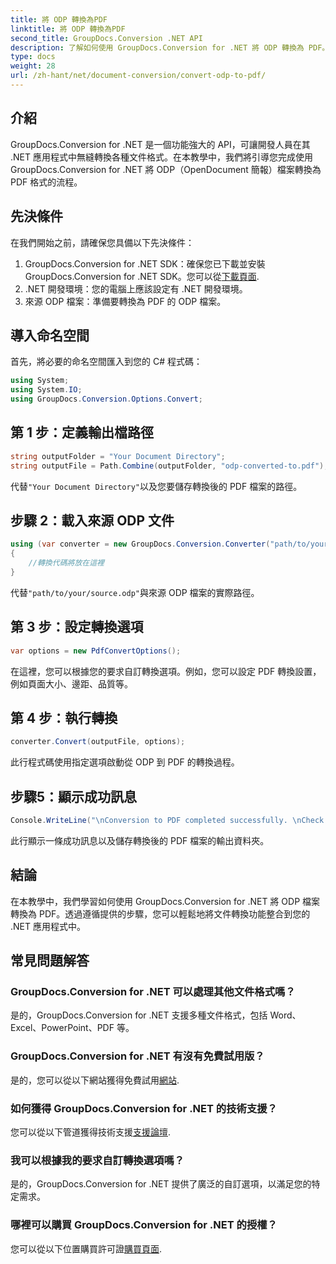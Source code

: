 ```yaml
---
title: 將 ODP 轉換為PDF
linktitle: 將 ODP 轉換為PDF
second_title: GroupDocs.Conversion .NET API
description: 了解如何使用 GroupDocs.Conversion for .NET 將 ODP 轉換為 PDF。請按照我們的逐步指南進行無縫文件轉換。
type: docs
weight: 28
url: /zh-hant/net/document-conversion/convert-odp-to-pdf/
---
```

## 介紹
GroupDocs.Conversion for .NET 是一個功能強大的 API，可讓開發人員在其 .NET 應用程式中無縫轉換各種文件格式。在本教學中，我們將引導您完成使用 GroupDocs.Conversion for .NET 將 ODP（OpenDocument 簡報）檔案轉換為 PDF 格式的流程。
## 先決條件
在我們開始之前，請確保您具備以下先決條件：
1.  GroupDocs.Conversion for .NET SDK：確保您已下載並安裝 GroupDocs.Conversion for .NET SDK。您可以從[下載頁面](https://releases.groupdocs.com/conversion/net/).
2. .NET 開發環境：您的電腦上應該設定有 .NET 開發環境。
3. 來源 ODP 檔案：準備要轉換為 PDF 的 ODP 檔案。

## 導入命名空間
首先，將必要的命名空間匯入到您的 C# 程式碼：
```csharp
using System;
using System.IO;
using GroupDocs.Conversion.Options.Convert;
```
## 第 1 步：定義輸出檔路徑
```csharp
string outputFolder = "Your Document Directory";
string outputFile = Path.Combine(outputFolder, "odp-converted-to.pdf");
```
代替`"Your Document Directory"`以及您要儲存轉換後的 PDF 檔案的路徑。
## 步驟 2：載入來源 ODP 文件
```csharp
using (var converter = new GroupDocs.Conversion.Converter("path/to/your/source.odp"))
{
    //轉換代碼將放在這裡
}
```
代替`"path/to/your/source.odp"`與來源 ODP 檔案的實際路徑。
## 第 3 步：設定轉換選項
```csharp
var options = new PdfConvertOptions();
```
在這裡，您可以根據您的要求自訂轉換選項。例如，您可以設定 PDF 轉換設置，例如頁面大小、邊距、品質等。
## 第 4 步：執行轉換
```csharp
converter.Convert(outputFile, options);
```
此行程式碼使用指定選項啟動從 ODP 到 PDF 的轉換過程。
## 步驟5：顯示成功訊息
```csharp
Console.WriteLine("\nConversion to PDF completed successfully. \nCheck output in {0}", outputFolder);
```
此行顯示一條成功訊息以及儲存轉換後的 PDF 檔案的輸出資料夾。

## 結論
在本教學中，我們學習如何使用 GroupDocs.Conversion for .NET 將 ODP 檔案轉換為 PDF。透過遵循提供的步驟，您可以輕鬆地將文件轉換功能整合到您的 .NET 應用程式中。
## 常見問題解答
### GroupDocs.Conversion for .NET 可以處理其他文件格式嗎？
是的，GroupDocs.Conversion for .NET 支援多種文件格式，包括 Word、Excel、PowerPoint、PDF 等。
### GroupDocs.Conversion for .NET 有沒有免費試用版？
是的，您可以從以下網站獲得免費試用[網站](https://releases.groupdocs.com/).
### 如何獲得 GroupDocs.Conversion for .NET 的技術支援？
您可以從以下管道獲得技術支援[支援論壇](https://forum.groupdocs.com/c/conversion/11).
### 我可以根據我的要求自訂轉換選項嗎？
是的，GroupDocs.Conversion for .NET 提供了廣泛的自訂選項，以滿足您的特定需求。
### 哪裡可以購買 GroupDocs.Conversion for .NET 的授權？
您可以從以下位置購買許可證[購買頁面](https://purchase.groupdocs.com/buy).